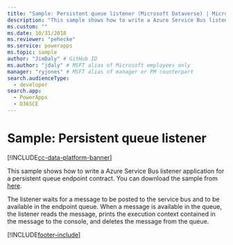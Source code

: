 ```yaml
---
title: "Sample: Persistent queue listener (Microsoft Dataverse) | Microsoft Docs" # Intent and product brand in a unique string of 43-59 chars including spaces
description: "This sample shows how to write a Azure Service Bus listener application for a persistent queue endpoint contract." # 115-145 characters including spaces. This abstract displays in the search result.
ms.custom: ""
ms.date: 10/31/2018
ms.reviewer: "pehecke"
ms.service: powerapps
ms.topic: sample
author: "JimDaly" # GitHub ID
ms.author: "jdaly" # MSFT alias of Microsoft employees only
manager: "ryjones" # MSFT alias of manager or PM counterpart
search.audienceType: 
  - developer
search.app: 
  - PowerApps
  - D365CE
---
```

# Sample: Persistent queue listener

[!INCLUDE[cc-data-platform-banner](../../../../includes/cc-data-platform-banner.md)]

<!-- https://docs.microsoft.com/dynamics365/customer-engagement/developer/sample-persistent-queue-listener -->

This sample shows how to write a Azure Service Bus listener application for a persistent queue endpoint contract. You can download the sample from [here](https://github.com/Microsoft/PowerApps-Samples/tree/master/cds/orgsvc/C%23/PersistentQueueListener).

The listener waits for a message to be posted to the service bus and to be available in the endpoint queue. When a message is available in the queue, the listener reads the message, prints the execution context contained in the message to the console, and deletes the message from the queue.


[!INCLUDE[footer-include](../../../../includes/footer-banner.md)]
